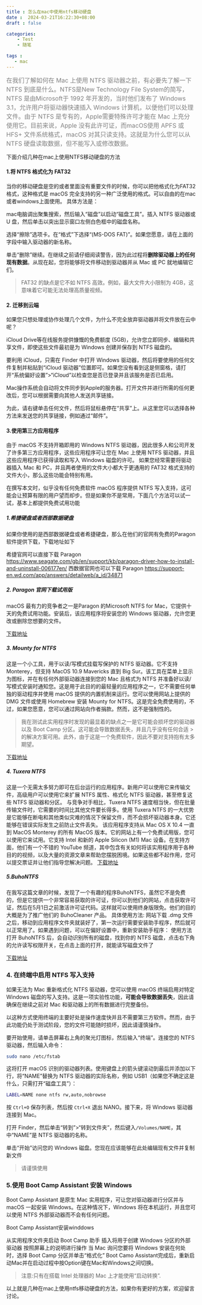 ```yaml
---
title : 怎么在mac中使用ntfs移动硬盘
date :  2024-03-21T16:22:30+08:00
draft : false

categories:
    - Test
    - 随笔

tags :
   - mac
---
```




<font size=3 color="#808080" >
在我们了解如何在 Mac 上使用 NTFS 驱动器之前，有必要先了解一下 NTFS 到底是什么。NTFS是New Technology File System的简写， NTFS 是由Microsoft于 1992 年开发的，当时他们发布了 Windows 3.1，允许用户将驱动器快速插入 Windows 计算机，以便他们可以处理文件。由于 NTFS 是专有的，Apple需要特殊许可才能在 Mac 上充分使用它。目前来说，Apple 没有此许可证，而macOS使用 APFS 或 HFS+ 文件系统格式，macOS 对其只读支持。这就是为什么您可以从 NTFS 硬盘读取数据，但不能写入或修改数据。</font>



下面介绍几种在mac上使用NTFS移动硬盘的方法

#### 1.将 NTFS 格式化为 FAT32

当你的移动硬盘是空的或者里面没有重要文件的时候，你可以把他格式化为FAT32格式，这种格式是 macOS 完全支持的另一种广泛使用的格式。可以自由的在mac或者windows上面使用。
具体方法是：

mac电脑调出聚集搜索，然后输入“磁盘”以启动“磁盘工具”。插入 NTFS 驱动器或 U 盘，然后单击以突出显示窗口左侧白色框中的磁盘名称。 

选择“擦除”选项卡。在“格式”下选择“(MS-DOS FAT)”。如果您愿意，请在上面的字段中输入驱动器的新名称。 

单击“删除”继续。在继续之前请仔细阅读警告，因为此过程将**删除驱动器上的任何现有数据**。从现在起，您将能够将文件移动到驱动器并从 Mac 或 PC 就地编辑它们。

> FAT32 的缺点是它不如 NTFS 高效。例如，最大文件大小限制为 4GB，这意味着它可能无法处理高质量视频。


#### 2. 迁移到云端

如果您只想处理或协作处理几个文件，为什么不完全放弃驱动器并将文件放在云中呢？ 

iCloud Drive等在线服务提供慷慨的免费额度 (5GB)，允许您立即同步、编辑和共享文件，即使这些文件最初是为 Windows 创建并保存到 NTFS 磁盘的。

要利用 iCloud，只需在 Finder 中打开 Windows 驱动器，然后将要使用的任何文件复制并粘贴到“iCloud 驱动器”位置即可。如果您没有看到这是侧窗格，请打开“系统偏好设置”>“iCloud”以检查您是否已登录并且该服务是否已启用。 

Mac操作系统会自动将文件同步到Apple的服务器。打开文件并进行所需的任何更改后，您可以根据需要向其他人发送共享链接。

为此，请右键单击任何文件，然后将鼠标悬停在“共享”上。从这里您可以选择各种方法来发送您的共享链接，例如通过“邮件”。

#### 3.使用第三方应用程序
由于 macOS 不支持开箱即用的 Windows NTFS 驱动器，因此很多人和公司开发了许多第三方应用程序，这些应用程序可让您在 Mac 上使用 NTFS 驱动器，并且这些应用程序已获得读取和写入 Windows 磁盘的许可。
如果您经常需要将驱动器插入 Mac 和 PC，并且两者使用的文件大小都大于更通用的 FAT32 格式支持的文件大小，那么这些功能会特别有用。

在撰写本文时，似乎没有任何免费软件 macOS 程序提供 NTFS 写入支持，这可能会让预算有限的用户望而却步。但是如果你不是常用，下面几个方法可以试一试，基本上都提供免费试用功能

##### 1.希捷硬盘或者西部数据硬盘
如果你使用的是西部数据硬盘或者希捷硬盘，那么在他们的官网有免费的Paragon 软件提供下载，下载地址如下

希捷官网可以直接下载 Paragon https://www.seagate.com/gb/en/support/kb/paragon-driver-how-to-install-and-uninstall-006177en/
西数据官网也可以下载 Paragon https://support-en.wd.com/app/answers/detailweb/a_id/34871



##### 2. Paragon 官网下载试用版
macOS 最有力的竞争者之一是Paragon 的Microsoft NTFS for Mac，它提供十天的免费试用功能。安装后，该应用程序将安装您的 Windows 驱动器，允许您更改或删除您想要的文件。


[下载地址](https://www.paragon-software.com/ "Paragon")
##### 3. Mounty for NTFS
这是一个小工具，用于以读/写模式挂载写保护的 NTFS 驱动器。它不支持 Monterey，但支持 MacOS 10.9 Mavericks 直到 Big Sur。该工具在菜单上显示为图标，并在有任何外部驱动器连接到您的 Mac 且格式为 NTFS 并准备好以读/写模式安装时通知您。这是用于此目的的最轻量的应用程序之一，它不需要任何单独的驱动程序并使用 macOS 提供的内置机制来运行。您可以使用网站上提供的 DMG 文件或使用 Homebrew 安装 Mounty for NTFS。这是完全免费使用的，不过，如果您愿意，您可以通过网站向作者捐款。然而，这不是强制性的。

>我在测试此实用程序时发现的最显着的缺点之一是它可能会损坏您的驱动器以及 Boot Camp 分区。这可能会导致数据丢失，并且几乎没有任何合适 >的解决方案可用。此外，由于这是一个免费软件，因此不要对支持抱有太多期望。

[下载地址](https://mounty.app/ "Mounty for NTFS")
##### 4. Tuxera NTFS
这是一个无需太多努力即可在后台运行的应用程序。新用户可以使用它来传输文件，高级用户可以使用它来扩展 NTFS 属性、格式化 NTFS 驱动器，甚至修复这些 NTFS 驱动器和分区。
与竞争对手相比，Tuxera NTFS 速度相当快，但在批量传输文件时，它需要的时间比其他文件要长得多。使用 Tuxera NTFS 的一大优势是它能够在断电和其他类似灾难的情况下保留文件，而不会损坏驱动器本身。它还能够在错误实际发生之前防止文件丢失。
该应用程序支持从 Mac OS X 10.4 一直到 MacOS Monterey 的所有 MacOS 版本。它的网站上有一个免费试用版，您可以使用它来试用。它支持 Intel 和新的 Apple Silicon (M1) Mac 设备。在支持方面，他们有一个不错的 YouTube 频道，其中包含有关如何将该实用程序用于各种目的的视频，以及大量的资源文章来帮助您摆脱困境。如果这些都不起作用，您可以提交票证并让他们指导您解决问题。
[下载地址](https://ntfsformac.tuxera.com/ "Tuxera NTFS")
##### 5.BuhoNTFS

在我写这篇文章的时候，发现了一个有趣的程序BuhoNTFS，虽然它不是免费的，但是它提供一个非常容易获取的许可证，你可以到他们的网站，点击获取许可证，然后在5月1日之前激活许可证代码。这样就可以使用终身版限免。他们的目的大概是为了推广他们的 BuhoCleaner 产品。
具体使用方法:
网站下载 .dmg 文件之后，移动到应用程序文件夹就装好了，第一次运行需要安装助手程序，然后就可以正常用了。如果遇到问题，可以在偏好设置中，重新安装助手程序：
使用方法
打开 BuhoNTFS 后，会自动识别所有的磁盘，找到你的 NTFS 磁盘，点击右下角的允许读写权限开关，在点击上面的打开，就能读写磁盘文件了

[下载地址](https://www.drbuho.com/buhontfs "buhontfs")

### 4. 在终端中启用 NTFS 写入支持
如果无法为 Mac 重新格式化 NTFS 驱动器，您可以使用 macOS 终端启用对特定 Windows 磁盘的写入支持。这是一项实验性功能，**可能会导致数据丢失**，因此请确保在继续之前对 Mac 和驱动器上的所有数据进行完整备份。 

以这种方式使用终端的主要好处是操作速度快并且不需要第三方软件。然而，由于此功能仍处于测试阶段，您的文件可能随时损坏，因此请谨慎操作。

要开始使用，请单击屏幕右上角的聚光灯图标，然后输入“终端”。连接您的 NTFS 驱动器，然后输入命令：
```bash
sudo nano /etc/fstab 
```
这将打开 macOS 识别的驱动器列表。使用键盘上的箭头键滚动到最后并添加以下行，将“NAME”替换为 NTFS 驱动器的实际名称，例如 USB1（如果您不确定这是什么，只需打开“磁盘工具”）：
```bash
LABEL=NAME none ntfs rw,auto,nobrowse
```
按 ` Ctrl+O ` 保存列表，然后按 ` Ctrl+X ` 退出 NANO。接下来，将 Windows 驱动器连接到 Mac。 

打开 Finder，然后单击“转到”>“转到文件夹”，然后键入`/Volumes/NAME`，其中“NAME”是 NTFS 驱动器的名称。 

单击“开始”访问您的 Windows 磁盘。您现在应该能够在此处编辑现有文件并复制新文件

>请谨慎使用


### 5.使用 Boot Camp Assistant 安装 Windows
Boot Camp Assistant 是原生 Mac 实用程序，可让您对驱动器进行分区并与 macOS 一起安装 Windows。在这种情况下，Windows 将在本机运行，并且您可以使用 NTFS 外部驱动器而不会有任何问题。 

Boot Camp Assistant安装winddows

从实用程序文件夹启动 Boot Camp 助手
插入将用于创建 Windows 分区的外部驱动器
按照屏幕上的说明进行操作
当 Mac 询问您要将 Windows 安装在何处时，选择 Boot Camp 分区并单击“格式化”
Boot Camo Assistant完成后，重新启动Mac并在启动过程中按Option键在Mac和Windows之间切换。


> 注意:只有在搭载 Intel 处理器的 Mac 上才能使用“启动转换”.


以上就是几种在mac上使用ntfs移动硬盘的方法，如果你有更好的方案，欢迎留言讨论。